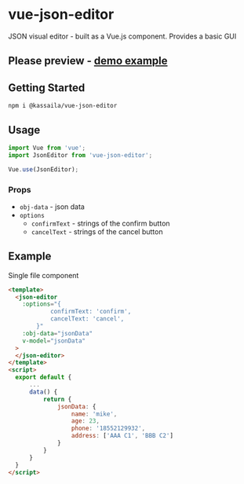 # vue-json-editor

JSON visual editor - built as a Vue.js component. Provides a basic GUI

## Please preview - [demo example](https://kassaila.github.io/vue-json-editor/)

## Getting Started

```
npm i @kassaila/vue-json-editor
```

## Usage

```javascript
import Vue from 'vue';
import JsonEditor from 'vue-json-editor';

Vue.use(JsonEditor);
```

### Props

- `obj-data` - json data
- `options`
  - `confirmText` - strings of the confirm button
  - `cancelText` - strings of the cancel button

## Example

Single file component

```html
<template>
  <json-editor
    :options="{
            confirmText: 'confirm',
            cancelText: 'cancel',
        }"
    :obj-data="jsonData"
    v-model="jsonData"
  >
  </json-editor>
</template>
<script>
  export default {
      ...
      data() {
          return {
              jsonData: {
                  name: 'mike',
                  age: 23,
                  phone: '18552129932',
                  address: ['AAA C1', 'BBB C2']
              }
          }
      }
  }
</script>
```
